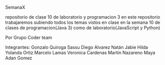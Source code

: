 SemanaX

repositorio de clase 10 de laboratorio y programacion 3
en este repositorio trabajaremos subiendo todos los temas vistos en clase 
en la semana 10 de clases de programacion(Java 3) como de laboratorio(JavaScript y Python)

Por Grupo Coder team

Integrantes:
            Gonzalo Quiroga Sassu
            Diego Alvarez
            Natán Jabie
            Hilda Yolanda Ortiz 
            Marcelo Lamas 
            Veronica Cardenas
            Martín Nazareno Maya 
            Adan Gomez

